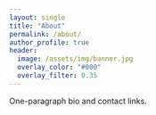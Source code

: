 ```yaml
---
layout: single
title: "About"
permalink: /about/
author_profile: true
header:
  image: /assets/img/banner.jpg
  overlay_color: "#000"
  overlay_filter: 0.35
---
```


One-paragraph bio and contact links.

